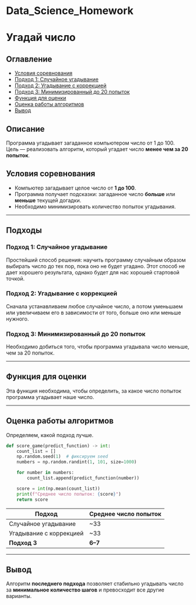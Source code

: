 # Data_Science_Homework
# Угадай число

## Оглавление
- [Условия соревнования](#условия-соревнования)
- [Подход 1: Случайное угадывание](#подход-1-случайное-угадывание)
- [Подход 2: Угадывание с коррекцией](#подход-2-угадывание-с-коррекцией)
- [Подход 3: Минимизированный до 20 попыток](#подход-3-минимизированный-до-20-попыток)
- [Функция для оценки](#функция-для-оценки)
- [Оценка работы алгоритмов](#оценка-работы-алгоритмов)
- [Вывод](#вывод)

## Описание

Программа угадывает загаданное компьютером число от 1 до 100.  
Цель — реализовать алгоритм, который угадает число **менее чем за 20 попыток**.

## Условия соревнования

- Компьютер загадывает целое число от **1 до 100**.
- Программа получает подсказки: загаданное число **больше** или **меньше** текущей догадки.
- Необходимо минимизировать количество попыток угадывания.

---

## Подходы

### Подход 1: Случайное угадывание

Простейший способ решения: научить программу случайным образом выбирать число до тех пор, пока оно не будет угадано. Этот способ не дает хорошего результата, однако будет для нас хорошей стартовой точкой.


### Подход 2: Угадывание с коррекцией

Сначала устанавливаем любое случайное число, а потом уменьшаем или увеличиваем его в зависимости от того, больше оно или меньше нужного.


### Подход 3: Минимизированный до 20 попыток

Необходимо добиться того, чтобы программа угадывала число меньше, чем за 20 попыток.

---

## Функция для оценки

Эта функция необходима, чтобы определить, за какое число попыток программа угадывает наше число.

---


## Оценка работы алгоритмов

Определяем, какой подход лучше.

```python
def score_game(predict_function) -> int:
    count_list = []
    np.random.seed(1)  # фиксируем seed
    numbers = np.random.randint(1, 101, size=1000)

    for number in numbers:
        count_list.append(predict_function(number))

    score = int(np.mean(count_list))
    print(f"Среднее число попыток: {score}")
    return score
```

| Подход                  | Среднее число попыток |
|-------------------------|------------------------|
| Случайное угадывание    | ~33                   |
| Угадывание с коррекцией | ~33                   |
| **Подход 3**            | **6–7**               |

---

## Вывод

Алгоритм **последнего подхода**  позволяет стабильно угадывать число за **минимальное количество шагов** и превосходит все другие варианты.


